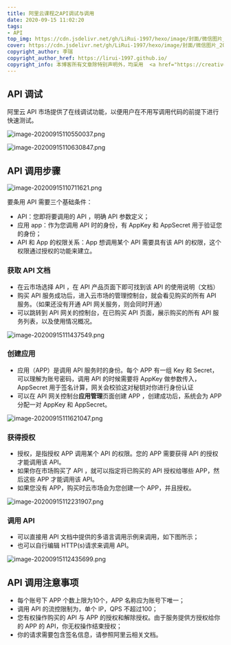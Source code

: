 ```yaml
---
title: 阿里云课程之API调试与调用
date: 2020-09-15 11:02:20
tags:
- API
top_img: https://cdn.jsdelivr.net/gh/LiRui-1997/hexo/image/封面/微信图片_20200922105439.png
cover: https://cdn.jsdelivr.net/gh/LiRui-1997/hexo/image/封面/微信图片_20200922105434.png
copyright_author: 李瑞
copyright_author_href: https://lirui-1997.github.io/
copyright_info: 本博客所有文章除特别声明外，均采用  <a href="https://creativecommons.org/licenses/by-nc-sa/4.0/">CC BY-NC-SA 4.0 </a> 许可协议。转载请注明出处！
---
```


## API 调试

阿里云 API 市场提供了在线调试功能，以便用户在不用写调用代码的前提下进行快速测试。

![image-20200915110550037.png](https://cdn.jsdelivr.net/gh/LiRui-1997/hexo/image/API调试与调用/image-20200915110550037.png)

![image-20200915110630847.png](https://cdn.jsdelivr.net/gh/LiRui-1997/hexo/image/API调试与调用/image-20200915110630847.png)

## API 调用步骤

![image-20200915110711621.png](https://cdn.jsdelivr.net/gh/LiRui-1997/hexo/image/API调试与调用/image-20200915110711621.png)

要条用 API 需要三个基础条件：
- API：您即将要调用的 API ，明确 API 参数定义；
- 应用 app：作为您调用 API 时的身份，有 AppKey 和 AppSecret 用于验证您的身份；
- API 和 App 的权限关系：App 想调用某个 API 需要具有该 API 的权限，这个权限通过授权的功能来建立。

### 获取 API 文档

- 在云市场选择 API ，在 API 产品页面下即可找到该 API 的使用说明（文档）
- 购买 API 服务成功后，进入云市场的管理控制台，就会看见购买的所有 API 服务。（如果还没有开通 API 网关服务，则会同时开通）
- 可以跳转到 API 网关的控制台，在已购买 API 页面，展示购买的所有 API 服务列表，以及使用情况概况。

![image-20200915111437549.png](https://cdn.jsdelivr.net/gh/LiRui-1997/hexo/image/API调试与调用/image-20200915111437549.png)

### 创建应用

- 应用（APP）是调用 API 服务时的身份。每个 APP 有一组 Key 和 Secret，可以理解为账号密码，调用 API 的时候需要将 AppKey 做参数传入，AppSecret 用于签名计算，网关会校验这对秘钥对你进行身份认证
- 可以在 API 网关控制台**应用管理**页面创建 APP ，创建成功后，系统会为 APP 分配一对 AppKey 和 AppSecret。

![image-20200915111621047.png](https://cdn.jsdelivr.net/gh/LiRui-1997/hexo/image/API调试与调用/image-20200915111621047.png)

### 获得授权

- 授权，是指授权 APP 调用某个 API 的权限。您的 APP 需要获得 API 的授权才能调用该 API。
- 如果你在市场购买了 API ，就可以指定将已购买的 API 授权给哪些 APP，然后这些 APP 才能调用该 API。
- 如果您没有 APP，购买时云市场会为您创建一个 APP，并且授权。

![image-20200915112231907.png](https://cdn.jsdelivr.net/gh/LiRui-1997/hexo/image/API调试与调用/image-20200915112231907.png)

### 调用 API

- 可以直接用 API 文档中提供的多语言调用示例来调用，如下图所示；
- 也可以自行编辑 HTTP(s)请求来调用 API。

![image-20200915112435699.png](https://cdn.jsdelivr.net/gh/LiRui-1997/hexo/image/API调试与调用/image-20200915112435699.png)

## API 调用注意事项

- 每个账号下 APP 个数上限为10个，APP 名称应为账号下唯一；
- 调用 API 的流控限制为，单个 IP，QPS 不超过100；
- 您有权操作购买的 API 与 APP 的授权和解除授权。由于服务提供方授权给你的 APP 的 API，你无权操作结束授权；
- 你的请求需要包含签名信息，请参照阿里云相关文档。